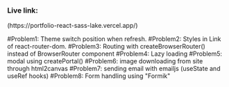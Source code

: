<h3>Live link: </h3>(https://portfolio-react-sass-lake.vercel.app/)

#Problem1: Theme switch position when refresh.
#Problem2: Styles in Link of react-router-dom.
#Problem3: Routing with createBrowserRouter() instead of BrowserRouter component
#Problem4: Lazy loading
#Problem5: modal using createPortal()
#Problem6: image downloading from site through html2canvas
#Problem7: sending email with emailjs (useState and useRef hooks)
#Problem8: Form handling using "Formik"
